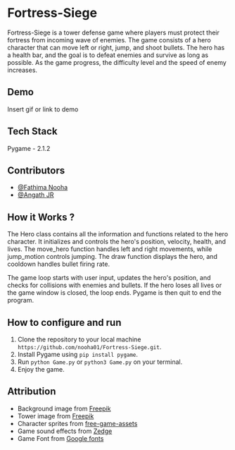 # Fortress-Siege

Fortress-Siege is a tower defense game where players must protect their fortress from incoming wave of enemies. The game consists of a hero character that can move left or right, jump, and shoot bullets. The hero has a health bar, and the goal is to defeat enemies and survive as long as possible. As the game progress, the difficulty level and the speed of enemy increases.

## Demo

Insert gif or link to demo

## Tech Stack

Pygame - 2.1.2

## Contributors

- [@Fathima Nooha](https://github.com/nooha01)
- [@Angath JR](https://github.com/angathjr)

## How it Works ?

The Hero class contains all the information and functions related to the hero character. It initializes and controls the hero's position, velocity, health, and lives. The move_hero function handles left and right movements, while jump_motion controls jumping. The draw function displays the hero, and cooldown handles bullet firing rate.

The game loop starts with user input, updates the hero's position, and checks for collisions with enemies and bullets. If the hero loses all lives or the game window is closed, the loop ends. Pygame is then quit to end the program.

## How to configure and run

1. Clone the repository to your local machine `https://github.com/nooha01/Fortress-Siege.git`.
2. Install Pygame using `pip install pygame`.
3. Run `python Game.py` or `python3 Game.py` on your terminal. 
4. Enjoy the game. 

## Attribution

- Background image from [Freepik](https://www.freepik.com/free-vector/tropical-beach-landscape-with-palm-trees-golden-sand-rocks-blue-water-sky-with-fluffy-clouds-beautiful-paradise-seaside-island-ocean-game-location-cartoon-2d-vector-illustration_26177901.htm)
- Tower image from [Freepik](https://www.freepik.com/free-vector/simple-cartoon-style-castle-isolated-white_14803249.htm)
- Character sprites from [free-game-assets](https://free-game-assets.itch.io/free-2d-pirate-sprites)
- Game sound effects from [Zedge](https://www.zedge.net/ringtone/e56e7117-f787-475b-a535-44b8cb086a8d)
- Game Font from [Google fonts](https://fonts.google.com/specimen/Pirata+One)
